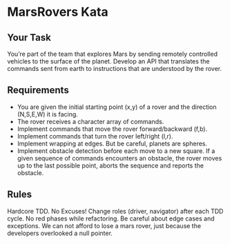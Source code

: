 # MarsRovers Kata

## Your Task
You’re part of the team that explores Mars by sending remotely controlled vehicles to the surface of the planet. Develop an API that translates the commands sent from earth to instructions that are understood by the rover.

## Requirements
- You are given the initial starting point (x,y) of a rover and the direction (N,S,E,W) it is facing.
- The rover receives a character array of commands.
- Implement commands that move the rover forward/backward (f,b).
- Implement commands that turn the rover left/right (l,r).
- Implement wrapping at edges. But be careful, planets are spheres.
- Implement obstacle detection before each move to a new square. If a given sequence of commands encounters an obstacle, the rover moves up to the last possible point, aborts the sequence and reports the obstacle.

## Rules
Hardcore TDD. No Excuses!
Change roles (driver, navigator) after each TDD cycle.
No red phases while refactoring.
Be careful about edge cases and exceptions. We can not afford to lose a mars rover, just because the developers overlooked a null pointer.